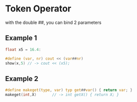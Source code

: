 # Token Operator
with the double ##, you can bind 2 parameters

## Example 1
```c
float x5 = 16.4:

#define (var, nr) cout << (var##nr)
show(x,5) // -> cout << (x5);
```

## Example 2
```c
#define makeget(type, var) typ get##var() { return var; }
makeget(int,X)       // -> int getX() { return X; }
```